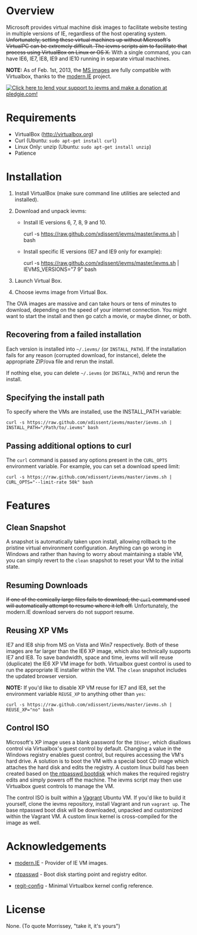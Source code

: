 Overview
========

Microsoft provides virtual machine disk images to facilitate website testing 
in multiple versions of IE, regardless of the host operating system. 
~~Unfortunately, setting these virtual machines up without Microsoft's VirtualPC
can be extremely difficult. The ievms scripts aim to facilitate that process using
VirtualBox on Linux or OS X.~~ With a single command, you can have IE6, IE7, IE8,
IE9 and IE10 running in separate virtual machines. 

**NOTE:** As of Feb. 1st, 2013, the [MS images](http://www.modern.ie/virtualization-tools)
are fully compatible with Virtualbox, thanks to the [modern.IE](http://modern.IE)
project.

[![Click here to lend your support to ievms and make a donation at pledgie.com!](http://pledgie.com/campaigns/15995.png?skin_name=chrome)](http://pledgie.com/campaigns/15995)


Requirements
============

* VirtualBox (http://virtualbox.org)
* Curl (Ubuntu: `sudo apt-get install curl`)
* Linux Only: unzip (Ubuntu: `sudo apt-get install unzip`)
* Patience


Installation
============

1. Install VirtualBox (make sure command line utilities are selected and installed).

2. Download and unpack ievms:

   * Install IE versions 6, 7, 8, 9 and 10.

        curl -s https://raw.github.com/xdissent/ievms/master/ievms.sh | bash

   * Install specific IE versions (IE7 and IE9 only for example):

        curl -s https://raw.github.com/xdissent/ievms/master/ievms.sh | IEVMS_VERSIONS="7 9" bash

3. Launch Virtual Box.

4. Choose ievms image from Virtual Box.

The OVA images are massive and can take hours or tens of minutes to 
download, depending on the speed of your internet connection. You might want
to start the install and then go catch a movie, or maybe dinner, or both. 


Recovering from a failed installation
-------------------------------------

Each version is installed into `~/.ievms/` (or `INSTALL_PATH`). If the installation fails
for any reason (corrupted download, for instance), delete the appropriate ZIP/ova file
and rerun the install.

If nothing else, you can delete `~/.ievms` (or `INSTALL_PATH`) and rerun the install.


Specifying the install path
---------------------------

To specify where the VMs are installed, use the INSTALL_PATH variable:

    curl -s https://raw.github.com/xdissent/ievms/master/ievms.sh | INSTALL_PATH="/Path/to/.ievms" bash


Passing additional options to curl
----------------------------------

The `curl` command is passed any options present in the `CURL_OPTS` 
environment variable. For example, you can set a download speed limit:

    curl -s https://raw.github.com/xdissent/ievms/master/ievms.sh | CURL_OPTS="--limit-rate 50k" bash


Features
========

Clean Snapshot
--------------

A snapshot is automatically taken upon install, allowing rollback to the
pristine virtual environment configuration. Anything can go wrong in 
Windows and rather than having to worry about maintaining a stable VM,
you can simply revert to the `clean` snapshot to reset your VM to the
initial state.


Resuming Downloads
------------------

~~If one of the comically large files fails to download, the `curl` 
command used will automatically attempt to resume where it left off.~~
Unfortunately, the modern.IE download servers do not support resume.


Reusing XP VMs
--------------

IE7 and IE8 ship from MS on Vista and Win7 respectively. Both of these
images are far larger than the IE6 XP image, which also technically supports
IE7 and IE8. To save bandwidth, space and time, ievms will will reuse
(duplicate) the IE6 XP VM image for both. Virtualbox guest control is used
to run the appropriate IE installer within the VM. The `clean` snapshot
includes the updated browser version.

**NOTE:** If you'd like to disable XP VM reuse for IE7 and IE8, set the 
environment variable `REUSE_XP` to anything other than `yes`:

    curl -s https://raw.github.com/xdissent/ievms/master/ievms.sh | REUSE_XP="no" bash


Control ISO
-----------

Microsoft's XP image uses a blank password for the `IEUser`, which disallows
control via Virtualbox's guest control by default. Changing a value in the
Windows registry enables guest control, but requires accessing the VM's hard
drive. A solution is to boot the VM with a special boot CD image which attaches
the hard disk and edits the registry. A custom linux build has been created
based on [the ntpasswd bootdisk](http://pogostick.net/~pnh/ntpasswd/) which
makes the required registry edits and simply powers off the machine. The ievms
script may then use Virtualbox guest controls to manage the VM.

The control ISO is built within a [Vagrant](http://vagrantup.com) Ubuntu VM.
If you'd like to build it yourself, clone the ievms repository, install
Vagrant and run `vagrant up`. The base ntpasswd boot disk will be downloaded, 
unpacked and customized within the Vagrant VM. A custom linux kernel is 
cross-compiled for the image as well.


Acknowledgements
================

* [modern.IE](http://modern.ie) - Provider of IE VM images.

* [ntpasswd](http://pogostick.net/~pnh/ntpasswd/) - Boot disk starting point
and registry editor.

* [regit-config](https://github.com/regit/regit-config) - Minimal Virtualbox
kernel config reference.


License
=======

None. (To quote Morrissey, "take it, it's yours")
